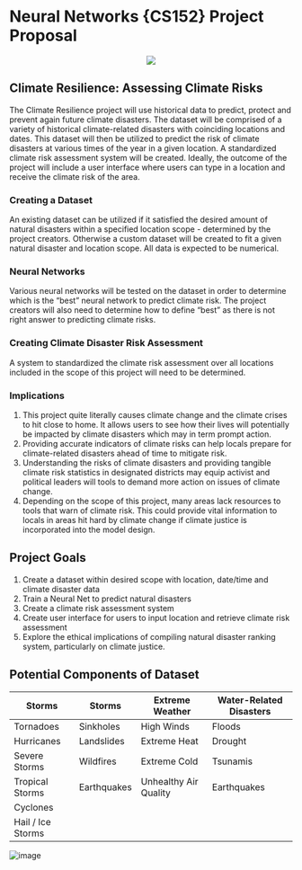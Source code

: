 # Neural Networks {CS152} Project Proposal

<p align="center">
  <img src="https://user-images.githubusercontent.com/59842246/133199439-cc129697-b3fd-4cc7-9cde-13e2e46b6712.png" />
</p>

## Climate Resilience: Assessing Climate Risks

The Climate Resilience project will use historical data to predict, protect and prevent again future climate disasters. The dataset will be comprised of a variety of historical climate-related disasters with coinciding locations and dates. This dataset will then be utilized to predict the risk of climate disasters at various times of the year in a given location. A standardized climate risk assessment system will be created. Ideally, the outcome of the project will include a user interface where users can type in a location and receive the climate risk of the area.

### Creating a Dataset

An existing dataset can be utilized if it satisfied the desired amount of natural disasters within a specified location scope - determined by the project creators. Otherwise a custom dataset will be created to fit a given natural disaster and location scope. All data is expected to be numerical.

### Neural Networks

Various neural networks will be tested on the dataset in order to determine which is the “best” neural network to predict climate risk. The project creators will also need to determine how to define “best” as there is not right answer to predicting climate risks.

### Creating Climate Disaster Risk Assessment 

A system to standardized the climate risk assessment over all locations included in the scope of this project will need to be determined.
 
### Implications

1. This project quite literally causes climate change and the climate crises to hit close to home. It allows users to see how their lives will potentially be impacted by climate disasters which may in term prompt action.
2. Providing accurate indicators of climate risks can help locals prepare for climate-related disasters ahead of time to mitigate risk.
3. Understanding the risks of climate disasters and providing tangible climate risk statistics in designated districts may equip activist and political leaders will tools to demand more action on issues of climate change.
4. Depending on the scope of this project, many areas lack resources to tools that warn of climate risk. This could provide vital information to locals in areas hit hard by climate change if climate justice is incorporated into the model design. 

## Project Goals
1. Create a dataset within desired scope with location, date/time and climate disaster data
2. Train a Neural Net to predict natural disasters
3. Create a climate risk assessment system
4. Create user interface for users to input location and retrieve climate risk assessment
5. Explore the ethical implications of compiling natural disaster ranking system, particularly on climate justice.

## Potential Components of Dataset

| Storms      | Storms | Extreme Weather | Water-Related Disasters | 
| ----------- | ---------- |----------------------- | ----------------------- | 
| Tornadoes    | Sinkholes | High Winds| Floods      | 
| Hurricanes   | Landslides       | Extreme Heat|  Drought |
| Severe Storms   | Wildfires        |  Extreme Cold | Tsunamis |
| Tropical Storms   | Earthquakes  | Unhealthy Air Quality      | Earthquakes |
| Cyclones   |          |   |    |
| Hail / Ice Storms   |          | |  |


![image](https://user-images.githubusercontent.com/59842246/133198973-aa032be9-a192-4c0d-a640-8dd6cdd016fe.png)
